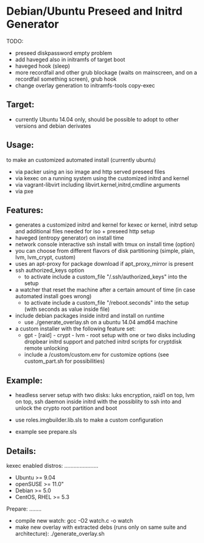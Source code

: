 Debian/Ubuntu Preseed and Initrd Generator
==========================================

TODO:
 * preseed diskpassword empty problem
 * add haveged also in initramfs of target boot
 * haveged hook (sleep)
 * more recordfail and other grub blockage (waits on mainscreen, and on a recordfail something screen), grub hook
 * change overlay generation to initramfs-tools copy-exec 


Target:
-------

 * currently Ubuntu 14.04 only, should be possible to adopt to other versions and debian derivates

Usage:
------

 to make an customized automated install (currently ubuntu)

 * via packer using an iso image and http served preseed files
 * via kexec on a running system using the customized initrd and kernel
 * via vagrant-libvirt including libvirt.kernel,initrd,cmdline arguments
 * via pxe

Features:
---------
 * generates a customized initrd and kernel for kexec or kernel, initrd setup
   and additional files needed for iso + preseed http setup
 * haveged (entropy generator) on install time
 * network console interactive ssh install with tmux on install time (option)
 * you can choose from different flavors of disk partitioning (simple, plain, lvm, lvm_crypt, custom)
 * uses an apt-proxy for package download if apt_proxy_mirror is present
 * ssh authorized_keys option
   * to activate include a custom_file "/.ssh/authorized_keys" into the setup
 * a watcher that reset the machine after a certain amount of time (in case automated install goes wrong)
   * to activate include a custom_file "/reboot.seconds" into the setup (with seconds as value inside file)
 * include debian packages inside initrd and install on runtime
   * use ./generate_overlay.sh on a ubuntu 14.04 amd64 machine
 * a custom installer with the following feature set:
   * gpt - [raid] - crypt - lvm - root setup with one or two disks
     including dropbear initrd support and patched initrd scripts for cryptdisk remote unlocking
   * include a /custom/custom.env for customize options (see custom_part.sh for possibilities)

Example:
--------

 * headless server setup with two disks:
  luks encryption, raid1 on top, lvm on top, 
  ssh daemon inside initrd with the possiblity to ssh into and unlock the crypto root partition and boot

 * use roles.imgbuilder.lib.sls to make a custom configuration
 * example see prepare.sls

Details:
--------

kexec enabled distros:
......................
 * Ubuntu   >= 9.04
 * openSUSE >= 11.0"
 * Debian   >= 5.0
 * CentOS,
   RHEL     >= 5.3

Prepare:
........
 * compile new watch: gcc -O2 watch.c -o watch
 * make new overlay with extracted debs (runs only on same suite and architecture): ./generate_overlay.sh

